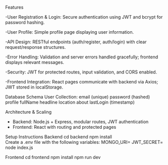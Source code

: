 Features

-User Registration & Login: Secure authentication using JWT and bcrypt for password hashing.

-User Profile: Simple profile page displaying user information.

-API Design: RESTful endpoints (auth/register, auth/login) with clear request/response structures.

-Error Handling: Validation and server errors handled gracefully; frontend displays relevant messages.

-Security: JWT for protected routes, input validation, and CORS enabled.

-Frontend Integration: React pages communicate with backend via Axios; JWT stored in localStorage.

Database Schema
User Collection:
     email (unique)
     password (hashed)
     profile
     fullName
     headline
     location
     about
     lastLogin (timestamp)

Architecture & Scaling
-  Backend: Node.js + Express, modular routes, JWT authentication
 - Frontend: React with routing and protected pages

Setup Instructions
  Backend
    cd backend
    npm install  
    Create a .env file with the following variables:
    MONGO_URI=<your-mongodb-connection-string> 
    JWT_SECRET=<your-secret-key>
    node index.js

Frontend
   cd frontend
   npm install
   npm run dev
